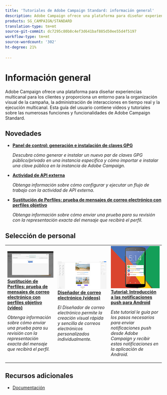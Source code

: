 ```yaml
---
title: 'Tutoriales de Adobe Campaign Standard: información general'
description: Adobe Campaign ofrece una plataforma para diseñar experiencias multicanal para los clientes y proporciona un entorno para la organización visual de la campaña, la administración de interacciones en tiempo real y la ejecución multicanal. Esta guía del usuario contiene vídeos y tutoriales sobre las numerosas funciones y funcionalidades de Adobe Campaign Standard.
products: SG_CAMPAIGN/STANDARD
translation-type: tm+mt
source-git-commit: dc7295c80b8c4ef3d641baf885d50ee55d4f5197
workflow-type: tm+mt
source-wordcount: '302'
ht-degree: 21%

---
```



# Información general

Adobe Campaign ofrece una plataforma para diseñar experiencias multicanal para los clientes y proporciona un entorno para la organización visual de la campaña, la administración de interacciones en tiempo real y la ejecución multicanal. Esta guía del usuario contiene vídeos y tutoriales sobre las numerosas funciones y funcionalidades de Adobe Campaign Standard.

## Novedades

* **[Panel de control: generación e instalación de claves GPG](/help/administrating/control-panel/generating-and-installing-gpg-keys.md)**

   *Descubra cómo generar e instalar un nuevo par de claves GPG público/privado en una instancia específica y cómo importar e instalar una clave pública en la instancia de Adobe Campaign.*

* **[Actividad de API externa](/help/managing-processes-and-data/data-management-activities/external-api-activity.md)**

   *Obtenga información sobre cómo configurar y ejecutar un flujo de trabajo con la actividad de API externa.*

* **[Sustitución de Perfiles: prueba de mensajes de correo electrónico con perfiles objetivo](/help/communication-channels/email/profile-substitution.md)**

   *Obtenga información sobre cómo enviar una prueba para su revisión con la representación exacta del mensaje que recibirá el perfil.*

## Selección de personal

<table>
<tr>
  <td>
    <a href="./communication-channels/email/profile-substitution.md"> 
      <img alt="Sustitución de Perfiles: prueba de mensajes de correo electrónico con perfiles objetivo (vídeo)" src="./assets/substitution_tab.png"/>
    </a>
    <div>
      <a href="./communication-channels/email/profile-substitution.md">
    <strong>Sustitución de Perfiles: prueba de mensajes de correo electrónico con perfiles objetivo (vídeo)</strong>
    </a>
    </div>
    <p>
    <em>Obtenga información sobre cómo enviar una prueba para su revisión con la representación exacta del mensaje que recibirá el perfil.</em>
    <p>
  </td>
   <td>
    <a href="./designing-content/email-designer/email-designer-overview.md">
      <img alt="Diseñador de correo electrónico (vídeos)" src="./assets/email_designer_tutorial.png" />
    </a>
    <div>
      <a href="./designing-content/email-designer/email-designer-overview.md">
    <strong>Diseñador de correo electrónico (vídeos)</strong>
    </a>
    </div>
    <p>
    <em>El Diseñador de correo electrónico permite la creación visual rápida y sencilla de correos electrónicos personalizados individualmente.</em>
    <p>
  </td>
  <td>
    <a href="https://docs.adobe.com/content/help/en/campaign-standard-learn/getting-started-with-push-notifications-android/introduction.html">
      <img alt="Tutorial: Introducción a las notificaciones push para Android" src="./assets/push-for-android.png" />
    </a>
    <div>
      <a href="https://docs.adobe.com/content/help/en/campaign-standard-learn/getting-started-with-push-notifications-android/introduction.html">
    <strong>Tutorial: Introducción a las notificaciones push para Android</strong>
    </a>
    </div>
    <p>
    <em>Este tutorial le guía por los pasos necesarios para enviar notificaciones push desde Adobe Campaign y recibir estas notificaciones en la aplicación de Android. </em>
    <p>
  </td>
</tr>
</table>

## Recursos adicionales

* [Documentación](https://docs.adobe.com/content/help/es-ES/campaign-standard/using/campaign-standard-home.html)
